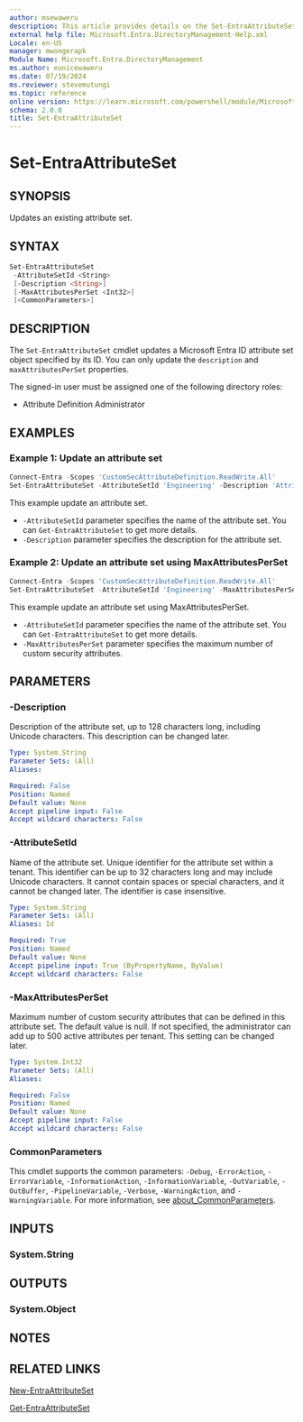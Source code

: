 ```yaml
---
author: msewaweru
description: This article provides details on the Set-EntraAttributeSet command.
external help file: Microsoft.Entra.DirectoryManagement-Help.xml
Locale: en-US
manager: mwongerapk
Module Name: Microsoft.Entra.DirectoryManagement
ms.author: eunicewaweru
ms.date: 07/19/2024
ms.reviewer: stevemutungi
ms.topic: reference
online version: https://learn.microsoft.com/powershell/module/Microsoft.Entra.DirectoryManagement/Set-EntraAttributeSet
schema: 2.0.0
title: Set-EntraAttributeSet
---
```


# Set-EntraAttributeSet

## SYNOPSIS

Updates an existing attribute set.

## SYNTAX

```powershell
Set-EntraAttributeSet
 -AttributeSetId <String>
 [-Description <String>]
 [-MaxAttributesPerSet <Int32>]
 [<CommonParameters>]
```

## DESCRIPTION

The `Set-EntraAttributeSet` cmdlet updates a Microsoft Entra ID attribute set object specified by its ID. You can only update the `description` and `maxAttributesPerSet` properties.

The signed-in user must be assigned one of the following directory roles:

- Attribute Definition Administrator

## EXAMPLES

### Example 1: Update an attribute set

```powershell
Connect-Entra -Scopes 'CustomSecAttributeDefinition.ReadWrite.All'
Set-EntraAttributeSet -AttributeSetId 'Engineering' -Description 'Attributes for cloud engineering team'
```

This example update an attribute set.

- `-AttributeSetId` parameter specifies the name of the attribute set. You can `Get-EntraAttributeSet` to get more details.
- `-Description` parameter specifies the description for the attribute set.

### Example 2: Update an attribute set using MaxAttributesPerSet

```powershell
Connect-Entra -Scopes 'CustomSecAttributeDefinition.ReadWrite.All'
Set-EntraAttributeSet -AttributeSetId 'Engineering' -MaxAttributesPerSet 10
```

This example update an attribute set using MaxAttributesPerSet.

- `-AttributeSetId` parameter specifies the name of the attribute set. You can `Get-EntraAttributeSet` to get more details.
- `-MaxAttributesPerSet` parameter specifies the maximum number of custom security attributes.

## PARAMETERS

### -Description

Description of the attribute set, up to 128 characters long, including Unicode characters. This description can be changed later.

```yaml
Type: System.String
Parameter Sets: (All)
Aliases:

Required: False
Position: Named
Default value: None
Accept pipeline input: False
Accept wildcard characters: False
```

### -AttributeSetId

Name of the attribute set. Unique identifier for the attribute set within a tenant. This identifier can be up to 32 characters long and may include Unicode characters. It cannot contain spaces or special characters, and it cannot be changed later. The identifier is case insensitive.

```yaml
Type: System.String
Parameter Sets: (All)
Aliases: Id

Required: True
Position: Named
Default value: None
Accept pipeline input: True (ByPropertyName, ByValue)
Accept wildcard characters: False
```

### -MaxAttributesPerSet

Maximum number of custom security attributes that can be defined in this attribute set. The default value is null. If not specified, the administrator can add up to 500 active attributes per tenant. This setting can be changed later.

```yaml
Type: System.Int32
Parameter Sets: (All)
Aliases:

Required: False
Position: Named
Default value: None
Accept pipeline input: False
Accept wildcard characters: False
```

### CommonParameters

This cmdlet supports the common parameters: `-Debug`, `-ErrorAction`, `-ErrorVariable`, `-InformationAction`, `-InformationVariable`, `-OutVariable`, `-OutBuffer`, `-PipelineVariable`, `-Verbose`, `-WarningAction`, and `-WarningVariable`. For more information, see [about_CommonParameters](https://go.microsoft.com/fwlink/?LinkID=113216).

## INPUTS

### System.String

## OUTPUTS

### System.Object

## NOTES

## RELATED LINKS

[New-EntraAttributeSet](New-EntraAttributeSet.md)

[Get-EntraAttributeSet](Get-EntraAttributeSet.md)
